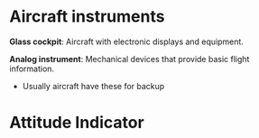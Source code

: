 # Aircraft instruments

**Glass cockpit**: Aircraft with electronic displays and equipment.

**Analog instrument**: Mechanical devices that provide basic flight information.

- Usually aircraft have these for backup

# Attitude Indicator
